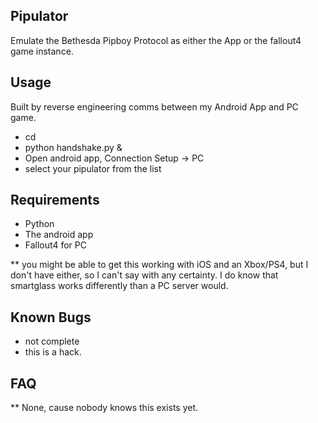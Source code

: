 Pipulator
---------
Emulate the Bethesda Pipboy Protocol as either the App or the fallout4 game instance.

Usage
-----
Built by reverse engineering comms between my Android App and PC game.

 - cd <this directory>
 - python handshake.py &
 - Open android app, Connection Setup -> PC 
 -  select your pipulator from the list

Requirements
------------
 - Python
 - The android app
 - Fallout4 for PC

 ** you might be able to get this working with iOS and an Xbox/PS4, but I don't have either, so I can't say with any certainty.  I do know that smartglass works differently than a PC server would.

Known Bugs
----------
 - not complete
 - this is a hack.

FAQ
---
 ** None, cause nobody knows this exists yet.